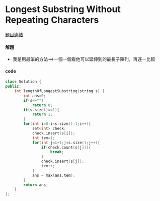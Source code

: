 # Longest Substring Without Repeating Characters

[題目連結](https://leetcode.com/problems/longest-substring-without-repeating-characters/description/)  



#### 解題

* 我是用最笨的方法==>一個一個看他可以延伸到的最長子陣列，再逐一比較

#### code 

```cpp
class Solution {
public:
    int lengthOfLongestSubstring(string s) {
        int ans=0;
        if(s=="")
            return 0;
        if(s.size()==1){
            return 1;
        }
        for(int i=0;i<s.size()-1;i++){
            set<int> check;
            check.insert(s[i]);
            int tem=1;
            for(int j=i+1;j<s.size();j++){
                if(check.count(s[j])){
                    break;
                }
                check.insert(s[j]);
                tem++;
            }
            ans = max(ans,tem);
        }
        return ans;
    }
};
```
